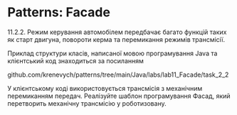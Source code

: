 # Patterns: Facade
11.2.2. Режим керування
автомобілем передбачає багато функцій таких як старт двигуна, повороти керма та
перемикання режимів трансмісії.


Приклад структури класів, написаної мовою
програмування Java та клієнтський код знаходиться за посиланням


github.com/krenevych/patterns/tree/main/Java/labs/lab11_Facade/task_2_2


У клієнтському коді використовується трансмісія з механічним
перемиканням передач. Реалізуйте шаблон програмування Фасад, який перетворить
механічну трансмісію у роботизовану.